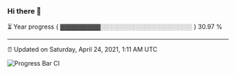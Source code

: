 ### Hi there 👋

⏳ Year progress { ▓▓▓▓▓▓▓▓▓░░░░░░░░░░░░░░░░░░░░░ } 30.97 %

---

⏰ Updated on Saturday, April 24, 2021, 1:11 AM UTC

![Progress Bar CI](https://github.com/arthurbuhl/arthurbuhl/workflows/Progress%20Bar%20CI/badge.svg)
